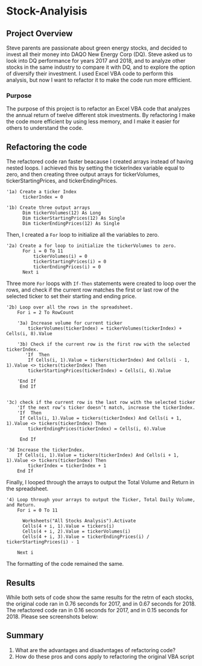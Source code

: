 # Stock-Analyisis

## Project Overview

Steve parents are passionate about green energy stocks, and decided to invest all their money into DAQO New Energy Corp (DQ). Steve asked us to look into DQ performance for years 2017 and 2018, and to analyze other stocks in the same industry to compare it with DQ, and to explore the option of diversify their investment.
I used Excel VBA code to perform this analysis, but now I want to refactor it to make the code run more effficient.

### Purpose

The purpose of this project is to refactor an Excel VBA code that analyzes the annual return of twelve different stok investments. By refactoring I make the code more efficient by using less memory, and I make it easier for others to understand the code. 

## Refactoring the code

The refactored code ran faster beacause I created arrays instead of having nested loops. I achieved this by setting the tickerIndex variable equal to zero, and then creating three output arrays for tickerVolumes, tickerStartingPrices, and tickerEndingPrices.

    '1a) Create a ticker Index
          tickerIndex = 0

    '1b) Create three output arrays
          Dim tickerVolumes(12) As Long
          Dim tickerStartingPrices(12) As Single
          Dim tickerEndingPrices(12) As Single
          
Then, I created a `For` loop to initialize all the variables to zero.

    '2a) Create a for loop to initialize the tickerVolumes to zero.
          For i = 0 To 11
              tickerVolumes(i) = 0
              tickerStartingPrices(i) = 0
              tickerEndingPrices(i) = 0
          Next i

Three more `For` loops with `If-Then` statements were created to loop over the rows, and check if the current row matches the first or last row of the selected ticker to set their starting and ending price.

    '2b) Loop over all the rows in the spreadsheet.
        For i = 2 To RowCount
    
        '3a) Increase volume for current ticker
            tickerVolumes(tickerIndex) = tickerVolumes(tickerIndex) + Cells(i, 8).Value
        
        '3b) Check if the current row is the first row with the selected tickerIndex.
           'If  Then
            If Cells(i, 1).Value = tickers(tickerIndex) And Cells(i - 1, 1).Value <> tickers(tickerIndex) Then
            tickerStartingPrices(tickerIndex) = Cells(i, 6).Value
            
        'End If
         End If
            
        
    '3c) check if the current row is the last row with the selected ticker
        'If the next row’s ticker doesn’t match, increase the tickerIndex.
        'If  Then
         If Cells(i, 1).Value = tickers(tickerIndex) And Cells(i + 1, 1).Value <> tickers(tickerIndex) Then
            tickerEndingPrices(tickerIndex) = Cells(i, 6).Value
         
         End If
            
    '3d Increase the tickerIndex.
        If Cells(i, 1).Value = tickers(tickerIndex) And Cells(i + 1, 1).Value <> tickers(tickerIndex) Then
            tickerIndex = tickerIndex + 1
        End If
        
 Finally, I looped through the arrays to output the Total Volume and Return in the spreadsheet.
 
    '4) Loop through your arrays to output the Ticker, Total Daily Volume, and Return.
        For i = 0 To 11
        
          Worksheets("All Stocks Analysis").Activate
          Cells(4 + i, 1).Value = tickers(i)
          Cells(4 + i, 2).Value = tickerVolumes(i)
          Cells(4 + i, 3).Value = tickerEndingPrices(i) / tickerStartingPrices(i) - 1
          
        Next i
        
The formatting of the code remained the same.

## Results

While both sets of code show the same results for the retrn of each stocks, the original code ran in 0.76 seconds for 2017, and in 0.67 seconds for 2018.
The refactored code ran in 0.16 seconds for 2017, and in 0.15 seconds for 2018. Please see screenshots below:




## Summary

1. What are the advantages and disadvntages of refactoring code?
2. How do these pros and cons apply to refactoring the original VBA script
